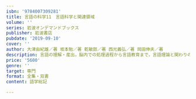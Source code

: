 ```yaml
---
isbn: '9784007309281'
title: 言語の科学11　言語科学と関連領域
volume: ''
series: 岩波オンデマンドブックス
publisher: 岩波書店
pubdate: '2019-09-10'
cover: ''
author: 大津由紀雄／著 坂本勉／著 乾敏郎／著 西光義弘／著 岡田伸夫／著
description: 言語の理解・産出，脳内での処理過程から言語教育まで，言語理論と関わりの深い分野の最新の研究を紹介．
price: '5600'
genre: ''
target: 専門
format: 全集・双書
content: 語学総記

---
```


